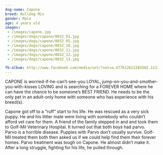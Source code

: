 ```yaml
---
dog-name: Capone
breed: Bulldog Mix
gender: Male
age: 4 years old
images:
 - /images/capone.jpg
 - /images/dogs/capone/0032_01.jpg
 - /images/dogs/capone/0032_05.jpg
 - /images/dogs/capone/0032_10.jpg
 - /images/dogs/capone/0032_11.jpg
 - /images/dogs/capone/0032_12.jpg
 - /images/dogs/capone/0032_13.jpg

fb-album: http://www.facebook.com/media/set/?set=a.477612622283502.111351.263518410359592&type=3
---
```

CAPONE is worried-if-he-can’t-see-you LOYAL, jump-on-you-and-smother-you-with-kisses LOVING and is searching for a FOREVER HOME where he can have the chance to be someone’s BEST FRIEND. He needs to be the only pet in an adult-only home with someone who has experience with his breed(s). 

Capone got off to a “ruff” start to his life. He was rescued as a very sick puppy. He and his littler mate were living with somebody who couldn’t afford vet care for them. A friend of the family stepped in and and took them to Golf-Mil Veterinary Hospital. It turned out that both boys had parvo. Parvo is a horrible disease. Puppies with Parvo don’t usually survive. Golf-Mil treated them both then asked us if we could help find them their forever homes. Parvo treatment was tough on Capone. He almost didn’t make it. After a long struggle, fighting for his life, he pulled through. 
